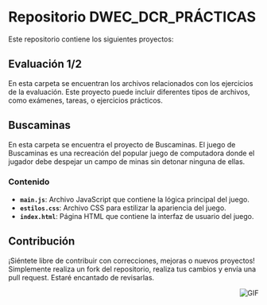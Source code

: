 # Repositorio DWEC_DCR_PRÁCTICAS

Este repositorio contiene los siguientes proyectos:

## Evaluación 1/2

En esta carpeta se encuentran los archivos relacionados con los ejercicios de la evaluación. Este proyecto puede incluir diferentes tipos de archivos, como exámenes, tareas, o ejercicios prácticos.

## Buscaminas

En esta carpeta se encuentra el proyecto de Buscaminas. El juego de Buscaminas es una recreación del popular juego de computadora donde el jugador debe despejar un campo de minas sin detonar ninguna de ellas.

### Contenido

- **`main.js`**: Archivo JavaScript que contiene la lógica principal del juego.
- **`estilos.css`**: Archivo CSS para estilizar la apariencia del juego.
- **`index.html`**: Página HTML que contiene la interfaz de usuario del juego.

## Contribución

¡Siéntete libre de contribuir con correcciones, mejoras o nuevos proyectos! Simplemente realiza un fork del repositorio, realiza tus cambios y envía una pull request. Estaré encantado de revisarlas.

<img align="right" alt="GIF" src="https://media.giphy.com/media/iIqmM5tTjmpOB9mpbn/giphy.gif" />

